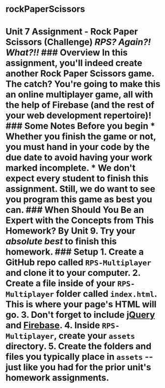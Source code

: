 # rockPaperScissors
# Unit 7 Assignment - Rock Paper Scissors (Challenge)  **_RPS? Again?! What?!!_**  ### Overview  In this assignment, you'll indeed create another Rock Paper Scissors game. The catch? You're going to make this an online multiplayer game, all with the help of Firebase (and the rest of your web development repertoire)!  ### Some Notes Before you begin  * Whether you finish the game or not, you must hand in your code by the due date to avoid having your work marked incomplete.  * We don't expect every student to finish this assignment. Still, we do want to see you program this game as best you can.  ### When Should You Be an Expert with the Concepts from This Homework?  By Unit 9. Try your _absolute best_ to finish this homework.  ### Setup  1. Create a GitHub repo called `RPS-Multiplayer` and clone it to your computer.  2. Create a file inside of your `RPS-Multiplayer` folder called `index.html`. This is where your page's HTML will go. 3. Don't forget to include [jQuery](https://cdnjs.cloudflare.com/ajax/libs/jquery/3.2.1/jquery.min.js) and [Firebase](https://www.gstatic.com/firebasejs/live/3.0/firebase.js).  4. Inside `RPS-Multiplayer`, create your `assets` directory. 5. Create the folders and files you typically place in `assets` -- just like you had for the prior unit's homework assignments.
